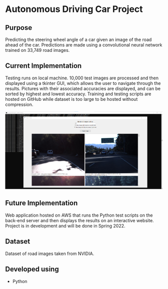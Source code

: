 # Autonomous Driving Car Project

## Purpose
Predicting the steering wheel angle of a car given an image of the road ahead of the car. Predictions are made using a convolutional neural network trained on 33,749 road images.

## Current Implementation
Testing runs on local machine. 10,000 test images are processed and then displayed using a tkinter GUI, which allows the user to navigate through the results. Pictures with their associated accuracies are displayed, and can be sorted by highest and lowest accuracy. Training and testing scripts are hosted on GitHub while dataset is too large to be hosted without compression. 

![Screenshot of command prompt open in the background with tkinter GUI in the foreground](/assets/images/neural-net.png?raw=true "Current Implementation Screenshot")

## Future Implementation
Web application hosted on AWS that runs the Python test scripts on the back-end server and then displays the results on an interactive website. Project is in development and will be done in Spring 2022.

## Dataset
Dataset of road images taken from NVIDIA.

## Developed using
* Python
